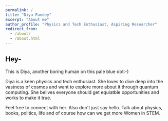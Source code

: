 ```yaml
---
permalink: /
title: "Diya Pandey"
excerpt: "About me"
author_profile: "Physics and Tech Enthusiast, Aspiring Researcher"
redirect_from: 
  - /about/
  - /about.html
---
```



## Hey- 
This is Diya, another boring human on this pale blue dot:-)

Diya is a keen physics and tech enthusiast. She loves to dive deep into the vastness of cosmos and want to explore more about it through quantum computing. She belives everyone should get equiatble opportunities and works to make it true. 

Feel free to connect with her. Also don't just say hello. Talk about physics, books, politics, life and of course how can we get more Women in STEM. 
